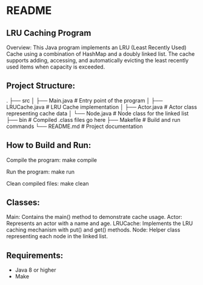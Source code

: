 # README

## LRU Caching Program

Overview: This Java program implements an LRU (Least Recently Used) Cache using a combination of HashMap and a doubly linked list. The cache supports adding, accessing, and automatically evicting the least recently used items when capacity is exceeded.

## Project Structure:
.
├── src
│   ├── Main.java       # Entry point of the program
│   ├── LRUCache.java   # LRU Cache implementation
│   ├── Actor.java      # Actor class representing cache data
│   └── Node.java       # Node class for the linked list
├── bin                 # Compiled .class files go here
├── Makefile            # Build and run commands
└── README.md           # Project documentation

## How to Build and Run:

Compile the program: make compile

Run the program: make run

Clean compiled files: make clean

## Classes:

Main: Contains the main() method to demonstrate cache usage.
Actor: Represents an actor with a name and age.
LRUCache: Implements the LRU caching mechanism with put() and get() methods.
Node: Helper class representing each node in the linked list.

## Requirements:

  - Java 8 or higher
  - Make
